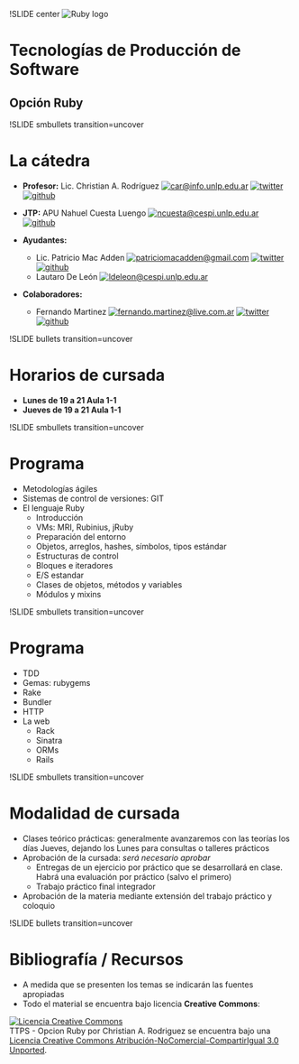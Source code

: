 !SLIDE center
![Ruby logo](ruby.png)
# Tecnologías de Producción de Software
## Opción Ruby

!SLIDE smbullets transition=uncover
# La cátedra 
* **Profesor:** Lic. Christian A. Rodríguez 
  [![car@info.unlp.edu.ar](mail.png)](mailto:car@info.unlp.edu.ar "car@info.unlp.edu.ar")
  [![twitter](twitter.png)](https://twitter.com/car_unlp "twitter")
  [![github](github.png)](https://github.com/chrodriguez "github")

* **JTP:** APU Nahuel Cuesta Luengo
  [![ncuesta@cespi.unlp.edu.ar](mail.png)](mailto:ncuesta@cespi.unlp.edu.ar "ncuesta@cespi.unlp.edu.ar")
  [![github](github.png)](https://github.com/fernandolopez "github")

* **Ayudantes:** 
  * Lic. Patricio Mac Adden 
  [![patriciomacadden@gmail.com](mail.png)](mailto:patriciomacadden@gmail.com "patriciomacadden@gmail.com") 
  [![twitter](twitter.png)](https://twitter.com/maxawen "twitter") 
  [![github](github.png)](https://github.com/patriciomacadden "github")
  * Lautaro De León 
  [![ldeleon@cespi.unlp.edu.ar](mail.png)](mailto:ldeleon@cespi.unlp.edu.ar "ldeleon@cespi.unlp.edu.ar")
* **Colaboradores:**
  * Fernando Martinez
  [![fernando.martinez@live.com.ar](mail.png)](mailto:fernando.martinez@live.com.ar "fernando.martinez@live.com.ar")
  [![twitter](twitter.png)](https://twitter.com/F_3r "twitter")
  [![github](github.png)](https://github.com/f-3r "github")


!SLIDE bullets transition=uncover
# Horarios de cursada
* **Lunes de 19 a 21 Aula 1-1**
* **Jueves de 19 a 21 Aula 1-1**

!SLIDE smbullets transition=uncover
# Programa
* Metodologías ágiles
* Sistemas de control de versiones: GIT
* El lenguaje Ruby
  * Introducción
  * VMs: MRI, Rubinius, jRuby
  * Preparación del entorno
  * Objetos, arreglos, hashes, símbolos, tipos estándar
  * Estructuras de control
  * Bloques e iteradores
  * E/S estandar
  * Clases de objetos, métodos y variables
  * Módulos y mixins

!SLIDE smbullets transition=uncover
# Programa
* TDD
* Gemas: rubygems
* Rake
* Bundler
* HTTP
* La web
  * Rack
  * Sinatra
  * ORMs
  * Rails

!SLIDE smbullets transition=uncover
# Modalidad de cursada
* Clases teórico prácticas: generalmente avanzaremos con las teorías los días
  Jueves, dejando los Lunes para consultas o talleres prácticos
* Aprobación de la cursada: *será necesario aprobar*
  * Entregas de un ejercicio por práctico que se desarrollará en clase. Habrá
    una evaluación por práctico (salvo el primero)
  * Trabajo práctico final integrador
* Aprobación de la materia mediante extensión del trabajo práctico y coloquio

!SLIDE bullets transition=uncover
# Bibliografía / Recursos
* A medida que se presenten los temas se indicarán las fuentes apropiadas
* Todo el material se encuentra bajo licencia **Creative Commons**:

<a rel="license"
  href="http://creativecommons.org/licenses/by-nc-sa/3.0/deed.es"><img
alt="Licencia Creative Commons" style="border-width:0"
src="http://i.creativecommons.org/l/by-nc-sa/3.0/88x31.png" /></a><br /><span
xmlns:dct="http://purl.org/dc/terms/" property="dct:title">TTPS - Opcion
Ruby</span> por <span xmlns:cc="http://creativecommons.org/ns#"
property="cc:attributionName">Christian A. Rodriguez</span> se encuentra bajo
una <a rel="license"
href="http://creativecommons.org/licenses/by-nc-sa/3.0/deed.es">Licencia
Creative Commons Atribución-NoComercial-CompartirIgual 3.0 Unported</a>.
